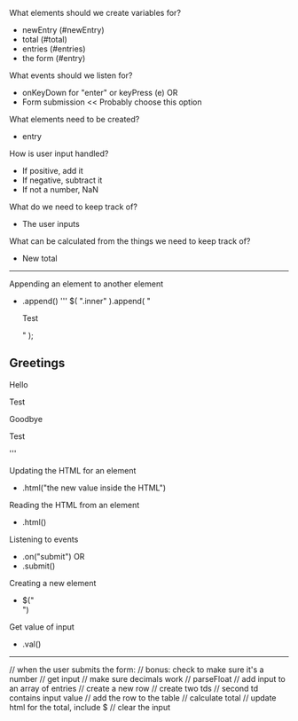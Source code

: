 What elements should we create variables for?
* newEntry (#newEntry)
* total (#total)
* entries (#entries)
* the form (#entry)

What events should we listen for?
* onKeyDown for "enter" or keyPress (e)
OR
* Form submission << Probably choose this option

What elements need to be created?
* <tr>
    <td></td>
    <td> entry </td>
  </tr>

How is user input handled?
* If positive, add it
* If negative, subtract it
* If not a number, NaN

What do we need to keep track of?
* The user inputs

What can be calculated from the things we need to keep track of?
* New total

-----

Appending an element to another element
* .append()
'''
$( ".inner" ).append( "<p>Test</p>" );
<h2>Greetings</h2>
<div class="container">
  <div class="inner">
    Hello
    <p>Test</p>
  </div>
  <div class="inner">
    Goodbye
    <p>Test</p>
  </div>
</div>
'''

Updating the HTML for an element
* .html("the new value inside the HTML")

Reading the HTML from an element
* .html()

Listening to events
* .on("submit")
OR
* .submit()

Creating a new element
* $("<div></div>")

Get value of input
* .val()

----

// when the user submits the form:
  // bonus: check to make sure it's a number
  // get input
    // make sure decimals work // parseFloat
  // add input to an array of entries
  // create a new row
    // create two tds
    // second td contains input value
    // add the row to the table
  // calculate total
    // update html for the total, include $
  // clear the input
